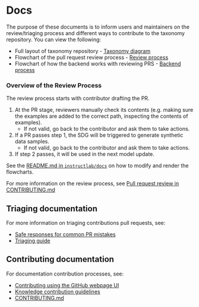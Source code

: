 # Docs

The purpose of these documents is to inform users and maintainers on the review/triaging process and different ways to contribute to the taxonomy repository. You can view the following:

- Full layout of taxonomy repository - [Taxonomy diagram](taxonomy_diagram.png)
- Flowchart of the pull request review process - [Review process](assets/review-process.png)
- Flowchart of how the backend works with reviewing PRS - [Backend process](assets/backend.png)
### Overview of the Review Process
The review process starts with contributor drafting the PR.
1. At the PR stage, reviewers manually check its contents (e.g. making sure the examples are added to the correct path, inspecting the contents of examples).
   - If not valid, go back to the contributor and ask them to take actions.
2. If a PR passes step 1, the SDG will be triggered to generate synthetic data samples.
   - If not valid, go back to the contributor and ask them to take actions.
3. If step 2 passes, it will be used in the next model update.

See the [README.md in `instructlab/docs`](https://github.com/instructlab/instructlab/blob/main/docs/README.md) on how to modify and render the flowcharts.

For more information on the review process, see [Pull request review in CONTRIBUTING.md](https://github.com/instructlab/taxonomy/blob/main/CONTRIBUTING.md#pull-request-review)

## Triaging documentation 

For more information on triaging contributions pull requests, see:

- [Safe responses for common PR mistakes](triaging/safe-responses.md)
- [Triaging guide](triaging/triaging-contributions.md)
## Contributing documentation

For documentation contribution processes, see:

- [Contributing using the GitHub webpage UI](contributing_via_GH_UI.md)
- [Knowledge contribution guidelines](knowledge-contribution-guide.md)
- [CONTRIBUTING.md](../CONTRIBUTING.md)
